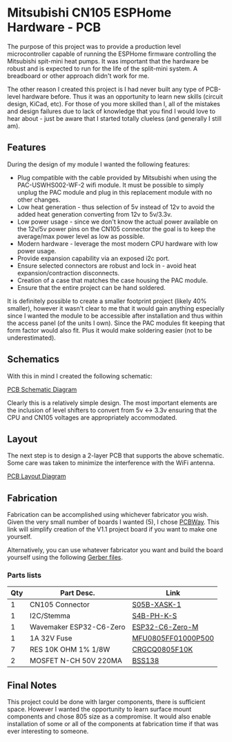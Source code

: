 # Mitsubishi CN105 ESPHome Hardware - PCB

The purpose of this project was to provide a production level microcontroller capable of running the ESPHome firmware controlling the Mitsubishi spit-mini heat pumps.  It was important that the hardware be robust and is expected to run for the life of the split-mini system.  A breadboard or other approach didn't work for me.

The other reason I created this project is I had never built any type of PCB-level hardware before.  Thus it was an opportunity to learn new skills (circuit design, KiCad, etc).  For those of you more skilled than I, all of the mistakes and design failures due to lack of knowledge that you find I would love to hear about - just be aware that I started totally clueless (and generally I still am).  

## Features
During the design of my module I wanted the following features:

 - Plug compatible with the cable provided by Mitsubishi when using the PAC-USWHS002-WF-2 wifi module.  It must be possible to simply unplug the PAC module and plug in this replacement module with no other changes.
 - Low heat generation - thus selection of 5v instead of 12v to avoid the added heat generation converting from 12v to 5v/3.3v.
 - Low power usage - since we don't know the actual power available on the 12v/5v power pins on the CN105 connector the goal is to keep the average/max power level as low as possible.
 - Modern hardware - leverage the most modern CPU hardware with low power usage.
 - Provide expansion capability via an exposed i2c port.
 - Ensure selected connectors are robust and lock in - avoid heat expansion/contraction disconnects.
 - Creation of a case that matches the case housing the PAC module.
 - Ensure that the entire project can be hand soldered.

It is definitely possible to create a smaller footprint project (likely 40% smaller), however it wasn't clear to me that it would gain anything especially since I wanted the module to be accessible after installation and thus within the access panel (of the units I own).  Since the PAC modules fit keeping that form factor would also fit.  Plus it would make soldering easier (not to be underestimated).

## Schematics
With this in mind I created the following schematic:

[PCB Schematic Diagram](/images/PCB-schematic.png)

Clearly this is a relatively simple design.  The most important elements are the inclusion of level shifters to convert from 5v <-> 3.3v ensuring that the CPU and CN105 voltages are appropriately accommodated.

## Layout

The next step is to design a 2-layer PCB that supports the above schematic.  Some care was taken to minimize the interference with the WiFi antenna.

[PCB Layout Diagram](/images/PCB-layout.png)

## Fabrication
Fabrication can be accomplished using whichever fabricator you wish.  Given the very small number of boards I wanted (5), I chose [PCBWay](https://www.pcbway.com/project/shareproject/Mitsubishi_ESPHome_CN105_Microcontroller_kicad_pcb_b5b72995.html).  This link will simplify creation of the V1.1 project board if you want to make one yourself. 

Alternatively, you can use whatever fabricator you want and build the board yourself using the following [Gerber files](/pcb_assembly/gerber).

### Parts lists
|Qty|Part Desc.|Link|
|--|--|--|
| 1 | CN105 Connector | [S05B-XASK-1](https://www.digikey.com/en/products/detail/jst-sales-america-inc/S05B-XASK-1/9951644) |
| 1 | I2C/Stemma | [S4B-PH-K-S](https://www.digikey.com/en/products/detail/jst-sales-america-inc/S4B-PH-K-S/926628) |
| 1 | Wavemaker ESP32-C6-Zero | [ESP32-C6-Zero-M](https://www.amazon.com/dp/B0D1K19W2Y?ref_=ppx_hzsearch_conn_dt_b_fed_asin_title_1) |
| 1 | 1A 32V Fuse | [MFU0805FF01000P500](https://www.digikey.com/en/products/detail/vishay-beyschlag-draloric-bc-components/MFU0805FF01000P500/1202619) |
| 7 | RES 10K OHM 1% 1/8W | [CRGCQ0805F10K](https://www.digikey.com/en/products/detail/te-connectivity-passive-product/CRGCQ0805F10K/8576363) |
| 2 | MOSFET N-CH 50V 220MA | [BSS138](https://www.digikey.com/en/products/detail/onsemi/BSS138/244210) |

## Final Notes

This project could be done with larger components, there is sufficient space.  However I wanted the opportunity to learn surface mount components and chose 805 size as a compromise.  It would also enable installation of some or all of the components at fabrication time if that was ever interesting to someone.

